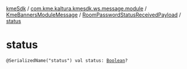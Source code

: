 [kmeSdk](../../../index.md) / [com.kme.kaltura.kmesdk.ws.message.module](../../index.md) / [KmeBannersModuleMessage](../index.md) / [RoomPasswordStatusReceivedPayload](index.md) / [status](./status.md)

# status

`@SerializedName("status") val status: `[`Boolean`](https://kotlinlang.org/api/latest/jvm/stdlib/kotlin/-boolean/index.html)`?`